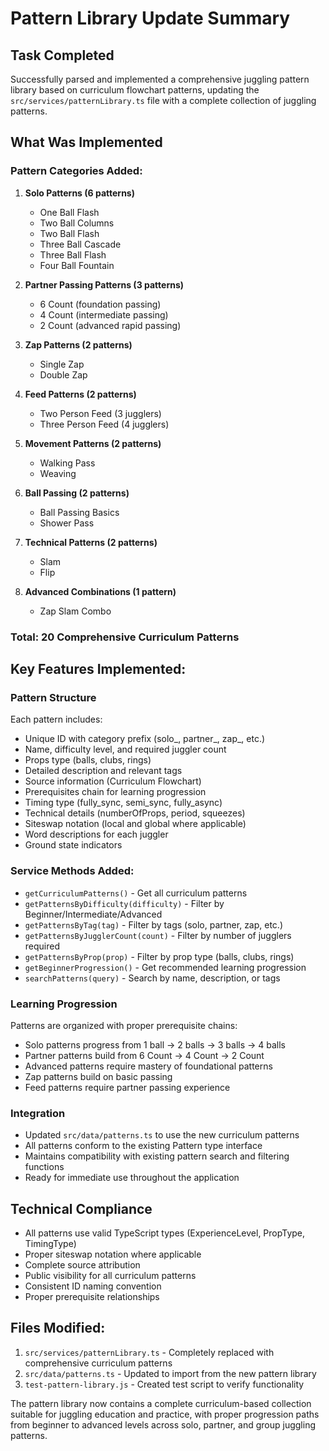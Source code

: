 # Pattern Library Update Summary

## Task Completed
Successfully parsed and implemented a comprehensive juggling pattern library based on curriculum flowchart patterns, updating the `src/services/patternLibrary.ts` file with a complete collection of juggling patterns.

## What Was Implemented

### Pattern Categories Added:
1. **Solo Patterns (6 patterns)**
   - One Ball Flash
   - Two Ball Columns
   - Two Ball Flash
   - Three Ball Cascade
   - Three Ball Flash
   - Four Ball Fountain

2. **Partner Passing Patterns (3 patterns)**
   - 6 Count (foundation passing)
   - 4 Count (intermediate passing)
   - 2 Count (advanced rapid passing)

3. **Zap Patterns (2 patterns)**
   - Single Zap
   - Double Zap

4. **Feed Patterns (2 patterns)**
   - Two Person Feed (3 jugglers)
   - Three Person Feed (4 jugglers)

5. **Movement Patterns (2 patterns)**
   - Walking Pass
   - Weaving

6. **Ball Passing (2 patterns)**
   - Ball Passing Basics
   - Shower Pass

7. **Technical Patterns (2 patterns)**
   - Slam
   - Flip

8. **Advanced Combinations (1 pattern)**
   - Zap Slam Combo

### Total: 20 Comprehensive Curriculum Patterns

## Key Features Implemented:

### Pattern Structure
Each pattern includes:
- Unique ID with category prefix (solo_, partner_, zap_, etc.)
- Name, difficulty level, and required juggler count
- Props type (balls, clubs, rings)
- Detailed description and relevant tags
- Source information (Curriculum Flowchart)
- Prerequisites chain for learning progression
- Timing type (fully_sync, semi_sync, fully_async)
- Technical details (numberOfProps, period, squeezes)
- Siteswap notation (local and global where applicable)
- Word descriptions for each juggler
- Ground state indicators

### Service Methods Added:
- `getCurriculumPatterns()` - Get all curriculum patterns
- `getPatternsByDifficulty(difficulty)` - Filter by Beginner/Intermediate/Advanced
- `getPatternsByTag(tag)` - Filter by tags (solo, partner, zap, etc.)
- `getPatternsByJugglerCount(count)` - Filter by number of jugglers required
- `getPatternsByProp(prop)` - Filter by prop type (balls, clubs, rings)
- `getBeginnerProgression()` - Get recommended learning progression
- `searchPatterns(query)` - Search by name, description, or tags

### Learning Progression
Patterns are organized with proper prerequisite chains:
- Solo patterns progress from 1 ball → 2 balls → 3 balls → 4 balls
- Partner patterns build from 6 Count → 4 Count → 2 Count
- Advanced patterns require mastery of foundational patterns
- Zap patterns build on basic passing
- Feed patterns require partner passing experience

### Integration
- Updated `src/data/patterns.ts` to use the new curriculum patterns
- All patterns conform to the existing Pattern type interface
- Maintains compatibility with existing pattern search and filtering functions
- Ready for immediate use throughout the application

## Technical Compliance
- All patterns use valid TypeScript types (ExperienceLevel, PropType, TimingType)
- Proper siteswap notation where applicable
- Complete source attribution
- Public visibility for all curriculum patterns
- Consistent ID naming convention
- Proper prerequisite relationships

## Files Modified:
1. `src/services/patternLibrary.ts` - Completely replaced with comprehensive curriculum patterns
2. `src/data/patterns.ts` - Updated to import from the new pattern library
3. `test-pattern-library.js` - Created test script to verify functionality

The pattern library now contains a complete curriculum-based collection suitable for juggling education and practice, with proper progression paths from beginner to advanced levels across solo, partner, and group juggling patterns.
